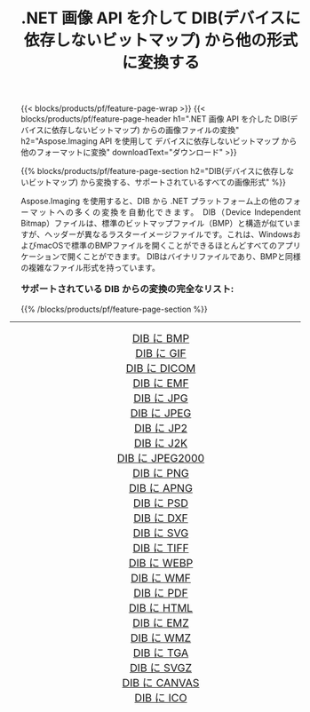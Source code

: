 ﻿---
title: .NET 画像 API を介して DIB(デバイスに依存しないビットマップ) から他の形式に変換する 
weight: 3920
url: /ja/net/conversion/from/dib/ 
lang: ja
langdirlevel: 2
locales: zh-hans,ja,it,ru,de,es,fr,nl,id,lt,pl,pt,vi,tr,ko,zh-hant,ar,hi,th,sv,cs,uk,he
description: Aspose.Imaging を使用すると、DIB(デバイスに依存しないビットマップ) から別のフォーマットに簡単に変換できます
---

{{< blocks/products/pf/feature-page-wrap >}}
{{< blocks/products/pf/feature-page-header h1=".NET 画像 API を介した DIB(デバイスに依存しないビットマップ) からの画像ファイルの変換" h2="Aspose.Imaging API を使用して デバイスに依存しないビットマップ から他のフォーマットに変換" downloadText="ダウンロード" >}}


{{% blocks/products/pf/feature-page-section  h2="DIB(デバイスに依存しないビットマップ) から変換する、サポートされているすべての画像形式" %}}
<p align=justify>Aspose.Imaging を使用すると、DIB から .NET プラットフォーム上の他のフォーマットへの多くの変換を自動化できます。 DIB（Device Independent Bitmap）ファイルは、標準のビットマップファイル（BMP）と構造が似ていますが、ヘッダーが異なるラスターイメージファイルです。これは、WindowsおよびmacOSで標準のBMPファイルを開くことができるほとんどすべてのアプリケーションで開くことができます。 DIBはバイナリファイルであり、BMPと同様の複雑なファイル形式を持っています。</p>
<h3 style="margin-top:16px;">
サポートされている DIB からの変換の完全なリスト:
</h3>
{{% /blocks/products/pf/feature-page-section %}}
<div class="container-fluid productfamilypage bg-gray">
    <div class="convertypes bg-gray agp-content section">
        <div class="container">
		<hr style="margin-left:-20px;"/>
		<div class="row other-converters" style="gap: 10px;font-size: 19px;text-align:center;">
		    <div class='col-md-3 other-converter remove-lp remove-rp'><a href="/imaging/ja/net/conversion/dib-to-bmp/" style="padding:15px;">DIB に BMP</a></div><div class='col-md-3 other-converter remove-lp remove-rp'><a href="/imaging/ja/net/conversion/dib-to-gif/" style="padding:15px;">DIB に GIF</a></div><div class='col-md-3 other-converter remove-lp remove-rp'><a href="/imaging/ja/net/conversion/dib-to-dicom/" style="padding:15px;">DIB に DICOM</a></div><div class='col-md-3 other-converter remove-lp remove-rp'><a href="/imaging/ja/net/conversion/dib-to-emf/" style="padding:15px;">DIB に EMF</a></div><div class='col-md-3 other-converter remove-lp remove-rp'><a href="/imaging/ja/net/conversion/dib-to-jpg/" style="padding:15px;">DIB に JPG</a></div><div class='col-md-3 other-converter remove-lp remove-rp'><a href="/imaging/ja/net/conversion/dib-to-jpeg/" style="padding:15px;">DIB に JPEG</a></div><div class='col-md-3 other-converter remove-lp remove-rp'><a href="/imaging/ja/net/conversion/dib-to-jp2/" style="padding:15px;">DIB に JP2</a></div><div class='col-md-3 other-converter remove-lp remove-rp'><a href="/imaging/ja/net/conversion/dib-to-j2k/" style="padding:15px;">DIB に J2K</a></div><div class='col-md-3 other-converter remove-lp remove-rp'><a href="/imaging/ja/net/conversion/dib-to-jpeg2000/" style="padding:15px;">DIB に JPEG2000</a></div><div class='col-md-3 other-converter remove-lp remove-rp'><a href="/imaging/ja/net/conversion/dib-to-png/" style="padding:15px;">DIB に PNG</a></div><div class='col-md-3 other-converter remove-lp remove-rp'><a href="/imaging/ja/net/conversion/dib-to-apng/" style="padding:15px;">DIB に APNG</a></div><div class='col-md-3 other-converter remove-lp remove-rp'><a href="/imaging/ja/net/conversion/dib-to-psd/" style="padding:15px;">DIB に PSD</a></div><div class='col-md-3 other-converter remove-lp remove-rp'><a href="/imaging/ja/net/conversion/dib-to-dxf/" style="padding:15px;">DIB に DXF</a></div><div class='col-md-3 other-converter remove-lp remove-rp'><a href="/imaging/ja/net/conversion/dib-to-svg/" style="padding:15px;">DIB に SVG</a></div><div class='col-md-3 other-converter remove-lp remove-rp'><a href="/imaging/ja/net/conversion/dib-to-tiff/" style="padding:15px;">DIB に TIFF</a></div><div class='col-md-3 other-converter remove-lp remove-rp'><a href="/imaging/ja/net/conversion/dib-to-webp/" style="padding:15px;">DIB に WEBP</a></div><div class='col-md-3 other-converter remove-lp remove-rp'><a href="/imaging/ja/net/conversion/dib-to-wmf/" style="padding:15px;">DIB に WMF</a></div><div class='col-md-3 other-converter remove-lp remove-rp'><a href="/imaging/ja/net/conversion/dib-to-pdf/" style="padding:15px;">DIB に PDF</a></div><div class='col-md-3 other-converter remove-lp remove-rp'><a href="/imaging/ja/net/conversion/dib-to-html/" style="padding:15px;">DIB に HTML</a></div><div class='col-md-3 other-converter remove-lp remove-rp'><a href="/imaging/ja/net/conversion/dib-to-emz/" style="padding:15px;">DIB に EMZ</a></div><div class='col-md-3 other-converter remove-lp remove-rp'><a href="/imaging/ja/net/conversion/dib-to-wmz/" style="padding:15px;">DIB に WMZ</a></div><div class='col-md-3 other-converter remove-lp remove-rp'><a href="/imaging/ja/net/conversion/dib-to-tga/" style="padding:15px;">DIB に TGA</a></div><div class='col-md-3 other-converter remove-lp remove-rp'><a href="/imaging/ja/net/conversion/dib-to-svgz/" style="padding:15px;">DIB に SVGZ</a></div><div class='col-md-3 other-converter remove-lp remove-rp'><a href="/imaging/ja/net/conversion/dib-to-canvas/" style="padding:15px;">DIB に CANVAS</a></div><div class='col-md-3 other-converter remove-lp remove-rp'><a href="/imaging/ja/net/conversion/dib-to-ico/" style="padding:15px;">DIB に ICO</a></div>
                </div>
        </div>
    </div>
</div>
<br/>

